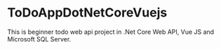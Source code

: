 # ToDoAppDotNetCoreVuejs
This is beginner todo web api project in .Net Core Web API, Vue JS and Microsoft SQL Server.  

